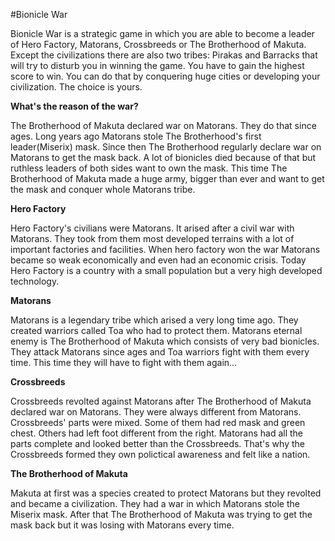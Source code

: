 #Bionicle War

Bionicle War is a strategic game in which you are able to become a leader of Hero Factory, Matorans, Crossbreeds or The Brotherhood of Makuta. Except the civilizations there are also two tribes: Pirakas and Barracks that will try to disturb you in winning the game. You have to gain the highest score to win. You can do that by conquering huge cities or developing your civilization. The choice is yours.

**What's the reason of the war?**

The Brotherhood of Makuta declared war on Matorans. They do that since ages. Long years ago Matorans stole The Brotherhood's first leader(Miserix) mask. Since then The Brotherhood regularly declare war on Matorans to get the mask back. A lot of bionicles died because of that but ruthless leaders of both sides want to own the mask. This time The Brotherhood of Makuta made a huge army, bigger than ever and want to get the mask and conquer whole Matorans tribe.

**Hero Factory**

Hero Factory's civilians were Matorans. It arised after a civil war with Matorans. They took from them most developed terrains with a lot of important factories and facilities. When hero factory won the war Matorans became so weak economically and even had an economic crisis. Today Hero Factory is a country with a small population but a very high developed technology.

**Matorans**

Matorans is a legendary tribe which arised a very long time ago. They created warriors called Toa who had to protect them. Matorans eternal enemy is The Brotherhood of Makuta which consists of very bad bionicles. They attack Matorans since ages and Toa warriors fight with them every time. This time they will have to fight with them again...

**Crossbreeds**

Crossbreeds revolted against Matorans after The Brotherhood of Makuta declared war on Matorans. They were always different from Matorans. Crossbreeds' parts were mixed. Some of them had red mask and green chest. Others had left foot different from the right. Matorans had all the parts complete and looked better than the Crossbreeds. That's why the Crossbreeds formed they own polictical awareness and felt like a nation. 

**The Brotherhood of Makuta**

Makuta at first was a species created to protect Matorans but they revolted and became a civilization. They had a war in which Matorans stole the Miserix mask. After that The Brotherhood of Makuta was trying to get the mask back but it was losing with Matorans every time.